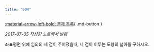 ```yaml
---
title: "004"
---
```


[:material-arrow-left-bold: 문제 목록](../index.md){ .md-button }

*2017-07-05 작성한 노트에서 발췌*

좌표평면 위에 임의의 세 점이 주어졌을때, 세 점이 이루는 도형의 넓이를 구하시오.